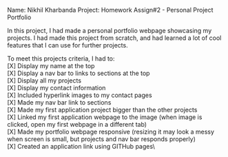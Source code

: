 Name: Nikhil Kharbanda
Project: Homework Assign#2 - Personal Project Portfolio

In this project, I had made a personal portfolio webpage showcasing my projects. I had made this project from scratch, and had learned a lot of cool features that I can use for further projects.

To meet this projects criteria, I had to:\
[X] Display my name at the top\
[X] Display a nav bar to links to sections at the top\
[X] Display all my projects\
[X] Display my contact information\
[X] Included hyperlink images to my contact pages\
[X] Made my nav bar link to sections\
[X] Made my first application project bigger than the other projects\
[X] Linked my first application webpage to the image (when image is clicked, open my first webpage in a different tab)\
[X] Made my portfolio webpage responsive (resizing it may look a messy when screen is small, but projects and nav bar responds properly)\
[X] Created an application link using GITHub pages\

